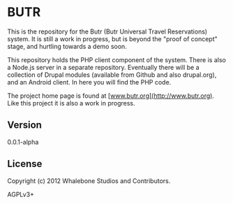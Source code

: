 # BUTR

This is the repository for the Butr (Butr Universal Travel Reservations) system. It is still a work in progress, but is beyond the "proof of concept" stage, and hurtling towards a demo soon.

This repository holds the PHP client component of the system. There is also a Node.js server in a separate repository. Eventually there will be a collection of Drupal modules (available from Github and also drupal.org), and an Android client. In here you will find the PHP code.

The project home page is found at [www.butr.org](http://www.butr.org). Like this project it is also a work in progress.

## Version

0.0.1-alpha

## License

Copyright (c) 2012 Whalebone Studios and Contributors.

AGPLv3+

